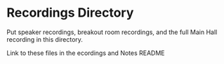 # Recordings Directory

Put speaker recordings, breakout room recordings, and the full Main Hall recording in this directory. 

Link to these files in the ecordings and Notes README
